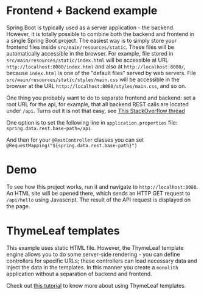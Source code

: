 # Frontend + Backend example

Spring Boot is typically used as a server application - the backend. However, it is totally possible to combine both the
backend and frontend in a single Spring Boot project. The easiest way is to simply store your frontend files
inside `src/main/resources/static`. These files will be automatically accessible in the browser. For example, file
stored in `src/main/resources/static/index.html` will be accessible at URL `http://localhost:8080/index.html` and also
at `http://localhost:8080/`, because `index.html` is one of the "default files" served by web servers.
File `src/main/resources/static/styles/main.css` will be accessible in the browser at the
URL `http://localhost:8080/styles/main.css`, and so on.

One thing you probably want to do to separate frontend and backend: set a root URL for the api, for example, that all
backend REST calls are located under `/api`. Turns out it is not that easy,
see [This StackOverflow thread](https://stackoverflow.com/questions/32927937/how-to-set-base-url-for-rest-in-spring-boot)

One option is to set the following line in `application.properties`
file:
`spring.data.rest.base-path=/api`

And then for your `@RestController` classes you can set `@RequestMapping("${spring.data.rest.base-path}")`

# Demo

To see how this project works, run it and navigate to `http://localhost:8080`. An HTML site will be opened there, which
sends an HTTP GET request to `/api/hello` using Javascript. The result of the API request is displayed on the page.

# ThymeLeaf templates

This example uses static HTML file. However, the ThymeLeaf template engine allows you to do some server-side rendering -
you can define controllers for specific URLs; these controllers can load necessary data and inject the data in the
templates. In this manner you create a `monolith` application without a separation of backend and frontend.

Check out [this tutorial](https://spring.io/guides/gs/serving-web-content/) to know more about using ThymeLeaf templates.